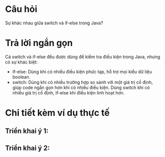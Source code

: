 # Câu hỏi
Sự khác nhau giữa switch và if-else trong Java?

# Trả lời ngắn gọn  
Cả switch và if-else đều được dùng để kiểm tra điều kiện trong Java, nhưng có sự khác biệt:
*	if-else: Dùng khi có nhiều điều kiện phức tạp, hỗ trợ mọi kiểu dữ liệu boolean.
*	switch: Dùng khi có nhiều trường hợp so sánh với một giá trị cố định, giúp code ngắn gọn hơn khi có nhiều điều kiện.
Dùng switch khi có nhiều giá trị cố định, if-else khi điều kiện linh hoạt hơn.


# Chi tiết kèm ví dụ thực tế  
## Triển khai ý 1:
## Triển khai ý 2:

